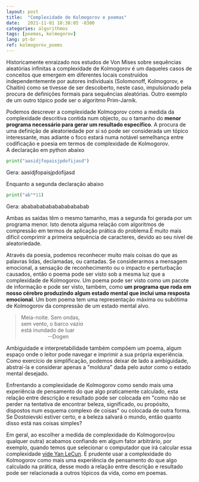 ```yaml
---
layout: post
title:  "Complexidade de Kolmogorov e poemas"
date:   2021-11-01 18:38:05 -0300
categories: algorithmos
tags: [poemas, kolmogorov]
lang: pt-br
ref: kolmogorov_poems
---
```


Historicamente enraizado nos estudos de Von Mises sobre sequências aleatórias infinitas a complexidade de Kolmogorov é um daqueles casos de conceitos que emergem em diferentes locais construídos independentemente por autores individuais (Solomonoff, Kolmogorov, e Chaitin) como se tivesse de ser descoberto, neste caso, impulsionado pela procura de definições formais para sequências aleatórias. Outro exemplo de um outro tópico pode ser o algoritmo Prim-Jarník. 

Podemos descrever a complexidade Kolmogorov como a medida da complexidade descritiva contida num objecto, ou o tamanho do **menor programa necessário para gerar um resultado específico**. A procura de uma definição de aleatoriedade por si só pode ser considerada um tópico interessante, mas adiante o foco estará numa notável semelhança entre codificação e poesia em termos de complexidade de Kolmogorov.  
A declaração em python abaixo

```python
print("aasidjfopaisjpdofijasd")
```
Gera: aasidjfopaisjpdofijasd

Enquanto a segunda declaração abaixo
```python
print("ab"*11)
```
Gera: ababababababababababab

Ambas as saídas têm o mesmo tamanho, mas a segunda foi gerada por um programa menor. Isto denota alguma relação com algoritmos de compressão em termos de aplicação prática do problema.É muito mais difícil comprimir a primeira sequência de caracteres, devido ao seu nível de aleatoriedade.

<div class="divider"></div>


Através da poesia, podemos reconhecer muito mais coisas do que as palavras lidas, declamadas, ou cantadas. Se considerarmos a mensagem emocional, a sensação de reconhecimento ou o impacto e perturbação causados, então o poema pode ser visto sob a mesma luz que a complexidade de Kolmogorov. Um poema pode ser visto como um pacote de informação e pode ser visto, também, como **um programa que roda em nosso cérebro produzindo algum estado mental que inclui uma resposta emocional**. Um bom poema tem uma representação máxima ou subótima de Kolmogorov da compressão de um estado mental alvo.

> Meia-noite. Sem ondas, <br/>
sem vento, o barco vazio <br/>
está inundado de luar <br/> 
&nbsp;&nbsp;&nbsp;&nbsp;&nbsp;&nbsp;&nbsp;&nbsp;&nbsp;&nbsp;&nbsp;&nbsp;&nbsp;&nbsp;&nbsp;&nbsp;&nbsp;&nbsp;--Dogen

Ambiguidade e interpretabilidade também compõem um poema, algum espaço onde o leitor pode navegar e imprimir a sua própria experiência. Como exercício de simplificação, podemos deixar de lado a ambiguidade, abstraí-la e considerar apenas a "moldura" dada pelo autor como o estado mental desejado.
        
Enfrentando a complexidade de Kolmogorov como sendo mais uma experiência de pensamento do que algo praticamente calculado, esta relação entre descrição e resultado pode ser colocada em "como não se perder na tentativa de encontrar beleza, significado, ou propósito, dispostos num esquema complexo de coisas" ou colocada de outra forma. Se Dostoievski estiver certo, e a beleza salvará o mundo, então quanto disso está nas coisas simples?

Em geral, ao escolher a medida de complexidade do Kolmogorov(ou qualquer outra) acabamos confiando em algum fator arbitrário, por exemplo, quando temos que selecionar o computador que irá calcular essa complexidade [vide Yan LeCun](https://youtu.be/SGzMElJ11Cc?t=8818). É prudente usar a complexidade do Kolmogorov como mais uma experiência de pensamento do que algo calculado na prática, desse modo a relação entre descrição e resultado pode ser relacionada a outros tópicos da vida, como em poemas.
